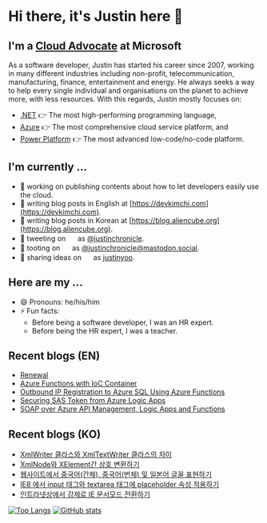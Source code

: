 # Hi there, it's Justin here 👋 #

## I'm a [Cloud Advocate](https://aka.ms/justinyoo) at Microsoft ##

As a software developer, Justin has started his career since 2007, working in many different industries including non-profit, telecommunication, manufacturing, finance, entertainment and energy. He always seeks a way to help every single individual and organisations on the planet to achieve more, with less resources. With this regards, Justin mostly focuses on:

* [.NET](https://dotnet.microsoft.com/) 👉 The most high-performing programming language,
* [Azure](https://azure.microsoft.com/) 👉 The most comprehensive cloud service platform, and
* [Power Platform](https://powerplatform.microsoft.com/) 👉 The most advanced low-code/no-code platform.


## I'm currently ... ##

* 🔭 working on publishing contents about how to let developers easily use the cloud.
* 📝 writing blog posts in English at [https://devkimchi.com](https://devkimchi.com).
* 📝 writing blog posts in Korean at [https://blog.aliencube.org](https://blog.aliencube.org).
* 📢 tweeting on <img height="16" width="16" src="https://cdn.simpleicons.org/twitter/1DA1F2" /> as [@justinchronicle](https://twitter.com/justinchronicle).
* 📢 tooting on <img height="16" width="16" src="https://cdn.simpleicons.org/mastodon/6364FF" /> as [@justinchronicle@mastodon.social](https://mastodon.social/@justinchronicle).
* 📢 sharing ideas on <img height="16" width="16" src="https://cdn.simpleicons.org/linkedin/0A66C2" /> as [justinyoo](https://linkedin.com/in/justinyoo).


## Here are my ... ##

* 😄 Pronouns: he/his/him
* ⚡ Fun facts:
  * Before being a software developer, I was an HR expert.
  * Before being the HR expert, I was a teacher.


## Recent blogs (EN) ##

<!--START_SECTION:devkimchi-->
* [Renewal](https:&#x2F;&#x2F;devkimchi.com&#x2F;2017&#x2F;11&#x2F;14&#x2F;renewal&#x2F;)
* [Azure Functions with IoC Container](https:&#x2F;&#x2F;devkimchi.com&#x2F;2017&#x2F;11&#x2F;16&#x2F;azure-functions-with-ioc-container&#x2F;)
* [Outbound IP Registration to Azure SQL Using Azure Functions](https:&#x2F;&#x2F;devkimchi.com&#x2F;2017&#x2F;11&#x2F;17&#x2F;outbound-ip-registration-to-azure-sql-using-azure-functions&#x2F;)
* [Securing SAS Token from Azure Logic Apps](https:&#x2F;&#x2F;devkimchi.com&#x2F;2017&#x2F;12&#x2F;07&#x2F;securing-sas-token-from-azure-logic-apps&#x2F;)
* [SOAP over Azure API Management, Logic Apps and Functions](https:&#x2F;&#x2F;devkimchi.com&#x2F;2017&#x2F;12&#x2F;11&#x2F;soap-over-azure-api-management-logic-apps-and-functions&#x2F;)
<!--END_SECTION:devkimchi-->


## Recent blogs (KO) ##

<!--START_SECTION:aliencube-->
* [XmlWriter 클라스와 XmlTextWriter 클라스의 차이](https:&#x2F;&#x2F;blog.aliencube.org&#x2F;ko&#x2F;2013&#x2F;06&#x2F;04&#x2F;xmlwriter-xmltextwriter&#x2F;)
* [XmlNode와 XElement간 상호 변환하기](https:&#x2F;&#x2F;blog.aliencube.org&#x2F;ko&#x2F;2013&#x2F;07&#x2F;17&#x2F;xmlnode-xelement&#x2F;)
* [웹사이트에서 중국어(간체), 중국어(번체) 및 일본어 글꼴 표현하기](https:&#x2F;&#x2F;blog.aliencube.org&#x2F;ko&#x2F;2013&#x2F;07&#x2F;19&#x2F;displaying-fonts-for-chinese-simplified-chinese-traditional-and-japanese&#x2F;)
* [IE8 에서 input 태그와 textarea 태그에 placeholder 속성 적용하기](https:&#x2F;&#x2F;blog.aliencube.org&#x2F;ko&#x2F;2013&#x2F;07&#x2F;19&#x2F;ie8-input-textarea-placeholder&#x2F;)
* [인트라넷상에서 강제로 IE 문서모드 전환하기](https:&#x2F;&#x2F;blog.aliencube.org&#x2F;ko&#x2F;2013&#x2F;07&#x2F;22&#x2F;forcing-document-mode-of-ie-within-intranet&#x2F;)
<!--END_SECTION:aliencube-->


[![Top Langs](https://github-readme-stats.vercel.app/api/top-langs/?username=justinyoo)](https://github.com/anuraghazra/github-readme-stats)
[![GitHub stats](https://github-readme-stats.vercel.app/api?username=justinyoo&show_icons=true)](https://github.com/anuraghazra/github-readme-stats)
